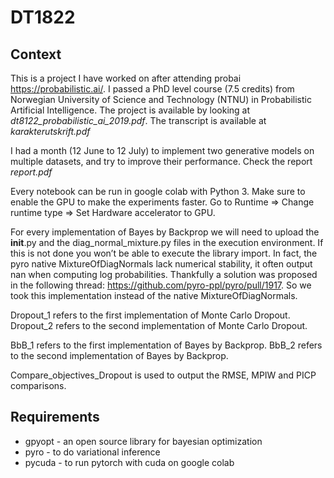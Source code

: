 # DT1822
## Context
This is a project I have worked on after attending probai https://probabilistic.ai/. I passed a PhD level course (7.5 credits) from Norwegian University of Science and Technology (NTNU) in Probabilistic Artificial Intelligence. The project is available by looking at *dt8122_probabilistic_ai_2019.pdf*.
The transcript is available at *karakterutskrift.pdf*


I had a month (12 June to 12 July) to implement two generative models on multiple datasets, and try to improve their performance. Check the report *report.pdf*

Every notebook can be run in google colab with Python 3.
Make sure to enable the GPU to make the experiments faster.
Go to Runtime => Change runtime type => Set Hardware accelerator to GPU.

For every implementation of Bayes by Backprop we will need to upload the __init__.py and the diag_normal_mixture.py files in the execution environment. If this is not done you won’t be able to execute the library import. 
In fact, the pyro native MixtureOfDiagNormals lack numerical stability, it often output nan when computing log probabilities.
Thankfully a solution was proposed in the following thread: https://github.com/pyro-ppl/pyro/pull/1917. So we took this implementation instead of the native MixtureOfDiagNormals.

Dropout_1 refers to the first implementation of Monte Carlo Dropout.
Dropout_2 refers to the second implementation of Monte Carlo Dropout.

BbB_1 refers to the first implementation of Bayes by Backprop.
BbB_2 refers to the second implementation of Bayes by Backprop.

Compare_objectives_Dropout is used to output the RMSE, MPIW and PICP comparisons.


## Requirements
* gpyopt - an open source library for bayesian optimization
* pyro - to do variational inference
* pycuda - to run pytorch with cuda on google colab 

